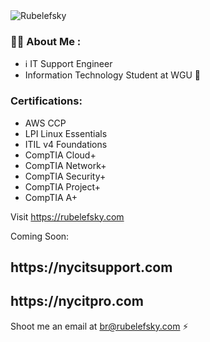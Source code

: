 <html>
<img src ="https://user-images.githubusercontent.com/73529325/172443859-30247d95-5cb2-4243-83ac-610ea989b42f.png" alt="Rubelefsky">
<p align ="center">
  </p>
</html>


### 👨‍💻 About Me :

- ℹ️ IT Support Engineer
- Information Technology Student at WGU 🏫

### Certifications:
- AWS CCP
- LPI Linux Essentials
- ITIL v4 Foundations
- CompTIA Cloud+
- CompTIA Network+
- CompTIA Security+
- CompTIA Project+
- CompTIA A+

Visit https://rubelefsky.com

Coming Soon:

<h2>https://nycitsupport.com</h2>
<h2>https://nycitpro.com</h2>



Shoot me an email at br@rubelefsky.com ⚡



<!--
**Rubelefsky/Rubelefsky** is a ✨ _special_ ✨ repository because its `README.md` (this file) appears on your GitHub profile.

Here are some ideas to get you started:

- 🔭 I’m currently working on ...
- 🌱 I’m currently learning ...
- 👯 I’m looking to collaborate on ...
- 🤔 I’m looking for help with ...
- 💬 Ask me about ...
- 📫 How to reach me: ...
- 😄 Pronouns: ...
- ⚡ Fun fact: ...
-->
